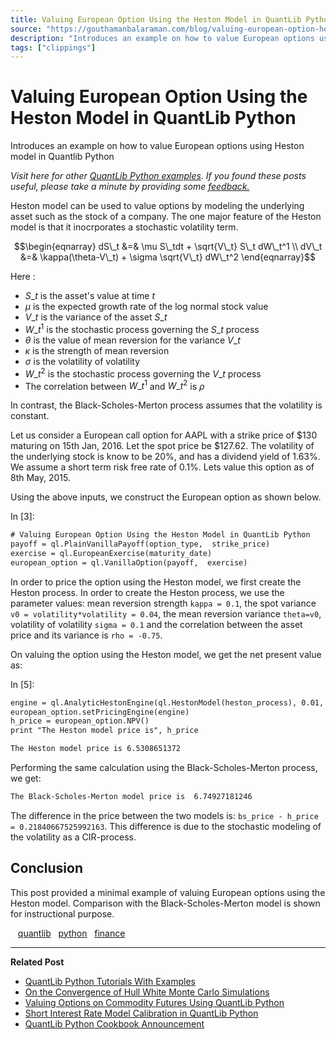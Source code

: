 ```yaml
---
title: Valuing European Option Using the Heston Model in QuantLib Python
source: "https://gouthamanbalaraman.com/blog/valuing-european-option-heston-model-quantLib.html"
description: "Introduces an example on how to value European options using Heston model in Quantlib Python"
tags: ["clippings"]
---
```

# Valuing European Option Using the Heston Model in QuantLib Python

Introduces an example on how to value European options using Heston model in Quantlib Python

*Visit here for other [QuantLib Python examples](http://gouthamanbalaraman.com/blog/quantlib-python-tutorials-with-examples.html). If you found these posts useful,  please take a minute by providing some [feedback.](https://docs.google.com/forms/d/e/1FAIpQLSdFdJ768HKmIyJmaVRHBUJNY5NyQl6vr0GZvSkx-bUfIloNZA/viewform)*

Heston model can be used to value options by modeling the underlying asset such as the stock of a company. The one major feature of the Heston model is that it inocrporates a stochastic volatility term.

$$\begin{eqnarray} dS\_t &=& \mu S\_tdt + \sqrt{V\_t} S\_t dW\_t^1 \\ dV\_t &=& \kappa(\theta-V\_t) + \sigma \sqrt{V\_t} dW\_t^2 \end{eqnarray}$$

Here :

- $S\_t$ is the asset's value at time $t$
- $\mu$ is the expected growth rate of the log normal stock value
- $V\_t$ is the variance of the asset $S\_t$
- $W\_t^1$ is the stochastic process governing the $S\_t$ process
- $\theta$ is the value of mean reversion for the variance $V\_t$
- $\kappa$ is the strength of mean reversion
- $\sigma$ is the volatility of volatility
- $W\_t^2$ is the stochastic process governing the $V\_t$ process
- The correlation between $W\_t^1$ and $W\_t^2$ is $\rho$

In contrast,  the Black-Scholes-Merton process assumes that the volatility is constant.

Let us consider a European call option for AAPL with a strike price of \$130 maturing on 15th Jan,  2016. Let the spot price be \$127.62. The volatility of the underlying stock is know to be 20%,  and has a dividend yield of 1.63%. We assume a short term risk free rate of 0.1%. Lets value this option as of 8th May,  2015.

Using the above inputs,  we construct the European option as shown below.

In \[3\]:

```latex
# Valuing European Option Using the Heston Model in QuantLib Python
payoff = ql.PlainVanillaPayoff(option_type,  strike_price)
exercise = ql.EuropeanExercise(maturity_date)
european_option = ql.VanillaOption(payoff,  exercise)
```

In order to price the option using the Heston model,  we first create the Heston process. In order to create the Heston process,  we use the parameter values: mean reversion strength `kappa = 0.1`,  the spot variance `v0 = volatility*volatility = 0.04`,  the mean reversion variance `theta=v0`,  volatility of volatility `sigma = 0.1` and the correlation between the asset price and its variance is `rho = -0.75`.

On valuing the option using the Heston model,  we get the net present value as:

In \[5\]:

```latex
engine = ql.AnalyticHestonEngine(ql.HestonModel(heston_process), 0.01,  1000)
european_option.setPricingEngine(engine)
h_price = european_option.NPV()
print "The Heston model price is", h_price
```

```latex
The Heston model price is 6.5308651372
```

Performing the same calculation using the Black-Scholes-Merton process,  we get:

```latex
The Black-Scholes-Merton model price is  6.74927181246
```

The difference in the price between the two models is: `bs_price - h_price = 0.21840667525992163`. This difference is due to the stochastic modeling of the volatility as a CIR-process.

## Conclusion

This post provided a minimal example of valuing European options using the Heston model. Comparison with the Black-Scholes-Merton model is shown for instructional purpose.

   [quantlib](http://gouthamanbalaraman.com/tag/quantlib.html)   [python](http://gouthamanbalaraman.com/tag/python.html)   [finance](http://gouthamanbalaraman.com/tag/finance.html)

---

**Related Post**

- [QuantLib Python Tutorials With Examples](http://gouthamanbalaraman.com/blog/quantlib-python-tutorials-with-examples.html)
- [On the Convergence of Hull White Monte Carlo Simulations](http://gouthamanbalaraman.com/blog/hull-white-simulation-monte-carlo-convergence.html)
- [Valuing Options on Commodity Futures Using QuantLib Python](http://gouthamanbalaraman.com/blog/value-options-commodity-futures-black-formula-quantlib-python.html)
- [Short Interest Rate Model Calibration in QuantLib Python](http://gouthamanbalaraman.com/blog/short-interest-rate-model-calibration-quantlib.html)
- [QuantLib Python Cookbook Announcement](http://gouthamanbalaraman.com/blog/quantlib-python-cookbook-announcement.html)

